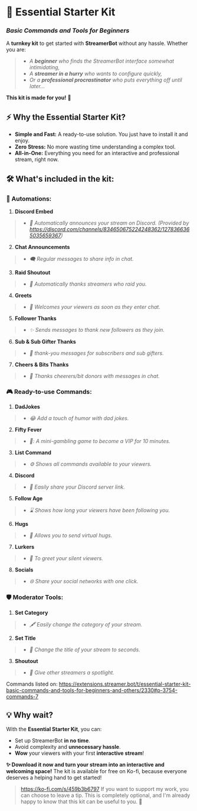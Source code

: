 # **🎉 Essential Starter Kit**
### **_Basic Commands and Tools for Beginners_**

A **turnkey kit** to get started with **StreamerBot** without any hassle. Whether you are:
> - _A **beginner** who finds the StreamerBot interface somewhat intimidating,_
> - _A **streamer in a hurry** who wants to configure quickly,_
> - _Or a **professional procrastinator** who puts everything off until later..._

**This kit is made for you!** :rocket:

## **⚡ Why the Essential Starter Kit?**
- **Simple and Fast:** A ready-to-use solution. You just have to install it and enjoy.
- **Zero Stress:** No more wasting time understanding a complex tool.
- **All-in-One:** Everything you need for an interactive and professional stream, right now.

## **🛠️ What's included in the kit:**
### **🔄️ Automations:**
1. **Discord Embed**
> - *📣 Automatically announces your stream on Discord. (Provided by https://discord.com/channels/834650675224248362/1278366365035659367)*
2. **Chat Announcements**
> - *🗨️ Regular messages to share info in chat.*
3. **Raid Shoutout**
> - *🤩 Automatically thanks streamers who raid you.*
4. **Greets**
> - *👋 Welcomes your viewers as soon as they enter chat.*
5. **Follower Thanks**
> - *✨ Sends messages to thank new followers as they join.*
6. **Sub & Sub Gifter Thanks**
> - *🎁 thank-you messages for subscribers and sub gifters.*
7. **Cheers & Bits Thanks**
> - *💎 Thanks cheerers/bit donors with messages in chat.*

### **🎮 Ready-to-use Commands:**
1. **DadJokes**
> - *😂 Add a touch of humor with dad jokes.*
2. **Fifty Fever**
> - *🎲: A mini-gambling game to become a VIP for 10 minutes.*
3. **List Command**
> - *⚙️ Shows all commands available to your viewers.*
4. **Discord**
> - *📡 Easily share your Discord server link.*
5. **Follow Age**
> - *⌛ Shows how long your viewers have been following you.*
6. **Hugs**
> - *🤗 Allows you to send virtual hugs.*
7. **Lurkers**
> - *👀 To greet your silent viewers.*
8. **Socials**
> - *🌐 Share your social networks with one click.*

### **🛡️ Moderator Tools:**
1. **Set Category**
> - *🖋️ Easily change the category of your stream.*
2. **Set Title**
> - *📛 Change the title of your stream to seconds.*
3. **Shoutout**
> - *📢 Give other streamers a spotlight.*

Commands listed on: https://extensions.streamer.bot/t/essential-starter-kit-basic-commands-and-tools-for-beginners-and-others/2330#p-3754-commands-7

## **💡 Why wait?**
With the **Essential Starter Kit**, you can:
- Set up StreamerBot **in no time**.
- Avoid complexity and **unnecessary hassle**.
- **Wow** your viewers with your first **interactive stream**!

**✨ Download it now and turn your stream into an interactive and welcoming space!**
The kit is available for free on Ko-fi, because everyone deserves a helping hand to get started!
> https://ko-fi.com/s/459b3b6797
If you want to support my work, you can choose to leave a tip. This is completely optional, and I'm already happy to know that this kit can be useful to you. 💖